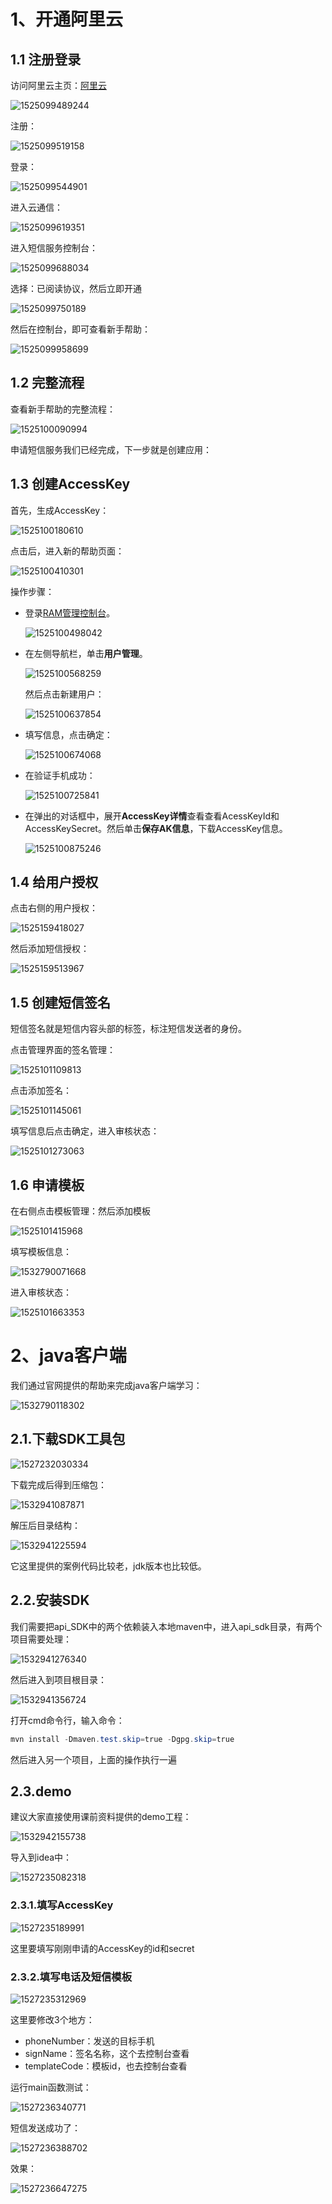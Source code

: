 

# 1、开通阿里云

## 1.1 注册登录

访问阿里云主页：[阿里云](https://www.aliyun.com/)

![1525099489244](assets/1525099489244.png)

注册：

 ![1525099519158](assets/1525099519158.png)

登录：

 ![1525099544901](assets/1525099544901.png)

进入云通信：

 ![1525099619351](assets/1525099619351.png)

进入短信服务控制台：

![1525099688034](assets/1525099688034.png)



选择：已阅读协议，然后立即开通

![1525099750189](assets/1525099750189.png)



然后在控制台，即可查看新手帮助：

![1525099958699](assets/1525099958699.png)



## 1.2 完整流程

查看新手帮助的完整流程：

![1525100090994](assets/1525100090994.png)



申请短信服务我们已经完成，下一步就是创建应用：



## 1.3 创建AccessKey

首先，生成AccessKey：

 ![1525100180610](assets/1525100180610.png)

点击后，进入新的帮助页面：

 ![1525100410301](assets/1525100410301.png)

操作步骤：

- 登录[RAM管理控制台](https://ram.console.aliyun.com/)。

  ![1525100498042](assets/1525100498042.png)

- 在左侧导航栏，单击**用户管理**。

  ![1525100568259](assets/1525100568259.png)

  然后点击新建用户：

   ![1525100637854](assets/1525100637854.png)

- 填写信息，点击确定：

   ![1525100674068](assets/1525100674068.png)

- 在验证手机成功：

   ![1525100725841](assets/1525100725841.png)

- 在弹出的对话框中，展开**AccessKey详情**查看查看AcessKeyId和AccessKeySecret。然后单击**保存AK信息**，下载AccessKey信息。

   ![1525100875246](assets/1525100875246.png)

## 1.4 给用户授权

点击右侧的用户授权：

![1525159418027](assets/1525159418027.png)



然后添加短信授权：

![1525159513967](assets/1525159513967.png)



## 1.5 创建短信签名

短信签名就是短信内容头部的标签，标注短信发送者的身份。

点击管理界面的签名管理：

![1525101109813](assets/1525101109813.png)

点击添加签名：

 ![1525101145061](assets/1525101145061.png)

填写信息后点击确定，进入审核状态：

![1525101273063](assets/1525101273063.png)



## 1.6 申请模板

在右侧点击模板管理：然后添加模板

![1525101415968](assets/1525101415968.png)



填写模板信息：

![1532790071668](assets/1532790071668.png)



进入审核状态：

![1525101663353](assets/1525101663353.png)



# 2、java客户端

我们通过官网提供的帮助来完成java客户端学习：

![1532790118302](assets/1532790118302.png)



## 2.1.下载SDK工具包

![1527232030334](assets/1527232030334.png)

下载完成后得到压缩包：

![1532941087871](assets/1532941087871.png)

解压后目录结构：

![1532941225594](assets/1532941225594.png) 

它这里提供的案例代码比较老，jdk版本也比较低。



## 2.2.安装SDK

我们需要把api_SDK中的两个依赖装入本地maven中，进入api_sdk目录，有两个项目需要处理：

![1532941276340](assets/1532941276340.png)



然后进入到项目根目录：

![1532941356724](assets/1532941356724.png)

打开cmd命令行，输入命令：

```powershell
mvn install -Dmaven.test.skip=true -Dgpg.skip=true
```

然后进入另一个项目，上面的操作执行一遍



## 2.3.demo

建议大家直接使用课前资料提供的demo工程：

![1532942155738](assets/1532942155738.png)

导入到idea中：

 ![1527235082318](assets/1527235082318.png)

### 2.3.1.填写AccessKey

 ![1527235189991](assets/1527235189991.png)

这里要填写刚刚申请的AccessKey的id和secret



### 2.3.2.填写电话及短信模板

 ![1527235312969](assets/1527235312969.png)

这里要修改3个地方：

- phoneNumber：发送的目标手机
- signName：签名名称，这个去控制台查看
- templateCode：模板id，也去控制台查看

运行main函数测试：

 ![1527236340771](assets/1527236340771.png)

短信发送成功了：

![1527236388702](assets/1527236388702.png)

效果：

 ![1527236647275](assets/1527236647275.png)

